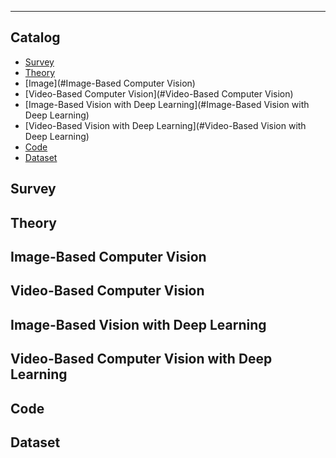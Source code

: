 ****
## Catalog
* [Survey](#Survey)
* [Theory](#Theory)
* [Image](#Image-Based Computer Vision)
* [Video-Based Computer Vision](#Video-Based Computer Vision)
* [Image-Based Vision with Deep Learning](#Image-Based Vision with Deep Learning)
* [Video-Based Vision with Deep Learning](#Video-Based Vision with Deep Learning)
* [Code](#Code)
* [Dataset](#Dataset)

Survey
------

Theory
------

Image-Based Computer Vision
------

Video-Based Computer Vision
------

Image-Based Vision with Deep Learning
------

Video-Based Computer Vision with Deep Learning
------

Code
------

Dataset
------
